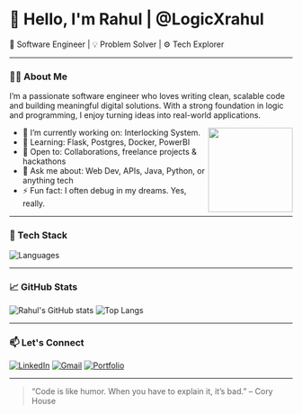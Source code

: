 # 👋 Hello, I'm Rahul | @LogicXrahul

🚀 Software Engineer | 💡 Problem Solver | ⚙ Tech Explorer

---

### 👨‍💻 About Me

I’m a passionate software engineer who loves writing clean, scalable code and building meaningful digital solutions. With a strong foundation in logic and programming, I enjoy turning ideas into real-world applications.

<img align="right" height="150" src="https://media.giphy.com/media/M9gbBd9nbDrOTu1Mqx/giphy.gif"  />

- 🔭 I’m currently working on: Interlocking System.
- 🌱 Learning: Flask, Postgres, Docker, PowerBI
- 🤝 Open to: Collaborations, freelance projects & hackathons
- 💬 Ask me about: Web Dev, APIs, Java, Python, or anything tech
- ⚡ Fun fact: I often debug in my dreams. Yes, really.



---

### 🧰 Tech Stack

![Languages](https://skillicons.dev/icons?i=java,python,javascript,html,css,react,nodejs,mysql,git,github,linux)

---

### 📈 GitHub Stats

![Rahul's GitHub stats](https://github-readme-stats.vercel.app/api?username=LogicXrahul&show_icons=true&theme=radical)
![Top Langs](https://github-readme-stats.vercel.app/api/top-langs/?username=LogicXrahul&layout=compact&theme=radical)

---

### 📫 Let's Connect

[![LinkedIn](https://img.shields.io/badge/LinkedIn-blue?logo=linkedin)](https://www.linkedin.com/in/rahul-nishad-7736602a8/)
[![Gmail](https://img.shields.io/badge/Gmail-red?logo=gmail)](mailto:rahjket@gmail.com)
[![Portfolio](https://img.shields.io/badge/Portfolio-grey?logo=vercel)](https://your-portfolio-link.com)

---

> “Code is like humor. When you have to explain it, it’s bad.” – Cory House
